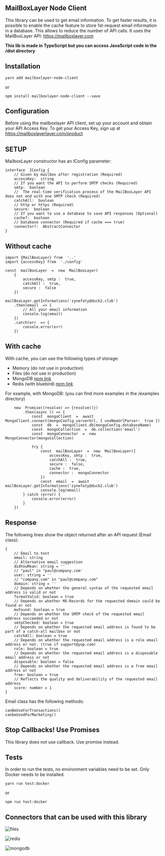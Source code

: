## MailBoxLayer Node Client
This library can be used to get email information.
To get faster results, it is possible to enable the cache feature to store 1st-request email information in a database. This allows to reduce the number of API calls. 
It uses the MailBoxLayer API: https://mailboxlayer.com

**This lib is made in TypeScript but you can access JavaScript code in the /dist directory**

## Installation


    yarn add mailboxlayer-node-client


or

    npm install mailboxlayer-node-client --save


## Configuration

Before using the mailboxlayer API client, set up your account and obtain your API Access Key.
To get your Access Key, sign up at https://mailboxlayerlayer.com/product

## SETUP

MailboxLayer constructor has an IConfig parameter:

    interface  IConfig {
	    // Given by mailbox after registration (Required) 
	    accessKey:  string
	    // If you want the API to perform SMTP checks (Required)
	    smtp:  boolean
	    //  The real-time verification process of the MailBoxLayer API does not end with one SMTP check (Required) 
	    catchAll:  boolean
	    // http or https (Required)
	    secure:  boolean
	    // If you want to use a database to save API responses (Optional)
	    cache?:  boolean
	    // Database connector (Required if cache === true)
	    connector?:  AbstractConnector
    }

## Without cache

    import {MailBoxLayer} from  '..'
	import {accessKey} from  './config'

	const  mailBoxLayer  =  new  MailBoxLayer(
		{
			accessKey, smtp :  true, 
			catchAll :  true, 
			secure :  false
		})

	mailBoxLayer.getInformations('zynefaty@duck2.club')
		.then(email  => {
			// All your email information
			console.log(email)
		})
		.catch(err  => {
			console.error(err)
		})

## With cache

With cache, you can use the following types of storage:
 - Memory (do not use in production)
 - Files (do not use in production)
 - MongoDB [npm link](https://www.npmjs.com/package/mongodb)
 - Redis (with bluebird) [npm link](https://www.npmjs.com/package/redis)

For example, with MongoDB: (you can find more examples in the /examples directory)

	    new  Promise((resolve) => {resolve()})
		    .then(async () => {
			    const  mongoClient  =  await  MongoClient.connect(mongoConfig.serverUrl, { useNewUrlParser:  true })
			    const  db  =  mongoClient.db(mongoConfig.databaseName)
		        const  mongoCollection  =  db.collection('email')
			    const  mongoConnector  =  new  MongoConnector(mongoCollection)
			    
			    try {
				    const  mailBoxLayer  =  new  MailBoxLayer({
					    accessKey, smtp :  true,
					    catchAll :  true,
					    secure :  false,
					    cache :  true,
					    connector :  mongoConnector
				    })
				    const  email  =  await  mailBoxLayer.getInformations('zynefaty@duck2.club')
				    console.log(email)
		    } catch (error) {
			    console.error(error)
		    }
	    })

## Response

The following lines show the object returned after an API request (Email class):

    {
        // Email to test
        email: string
        // Alternative email suggestion 
        didYouMean: string = ''
        // "paul" in "paul@company.com'
        user: string = ''
        // "company.com" in "paul@company.com"
        domain: string = ''
        // Depends on whether the general syntax of the requested email address is valid or not 
        formatValid: boolean = true
        // Depends on whether MX-Records for the requested domain could be found or not 
        mxFound: boolean = true
        // Depends on whether the SMTP check of the requested email address succeeded or not
        smtpChecked: boolean = true
        // Depends on whether the requested email address is found to be part of a catch-all mailbox or not
        catchAll: boolean = true
        // Depends on whether the requested email address is a role email address or not. (true if support@yop.com)
        role: boolean = true
        // Depends on whether the requested email address is a disposable email address or not
        disposable: boolean = false
        // Depends on whether the requested email address is a free email address or not
        free: boolean = true
        // Reflects the quality and deliverability of the requested email address
        score: number = 1
    }

Email class has the following methods:

    canBeUseForTransactions()
    canbeUsedForMarketing()
    

## Stop Callbacks! Use Promises

This library does not use callback. Use promise instead.

## Tests

In order to run the tests, no environment variables need to be set. Only Docker needs to be installed.

    yarn run test:docker

or

    npm run test:docker

## Connectors that can be used with this library

![files](https://image.ibb.co/g6hypK/if_Artboard_9_2993435.png)

![redis](https://image.ibb.co/hRz07U/redis.png)

![mongodb](https://image.ibb.co/cYYhMp/mongodb.png)
